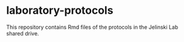 # laboratory-protocols

This repository contains Rmd files of the protocols in the Jelinski Lab shared drive. 